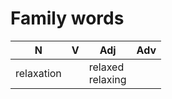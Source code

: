 # Family words
| N | V | Adj | Adv |
| ----------- | ----------- | ----------- | ----------- |
| relaxation | | relaxed <br/> relaxing | |
